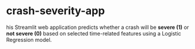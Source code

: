 # crash-severity-app
his Streamlit web application predicts whether a crash will be **severe (1)** or **not severe (0)** based on selected time-related features using a Logistic Regression model.
